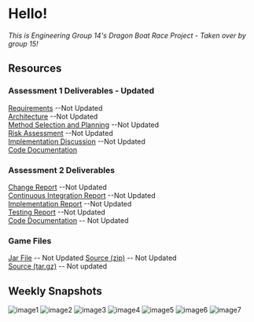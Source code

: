 # Hello!

*This is Engineering Group 14's Dragon Boat Race Project - Taken over by group 15!*

## Resources

### Assessment 1 Deliverables - Updated
[Requirements](https://Spanishforsalt.github.io/pdfs/Req1.pdf) --Not Updated  
[Architecture](https://Spanishforsalt.github.io/pdfs/Arch1.pdf) --Not Updated  
[Method Selection and Planning](https://Spanishforsalt.github.io/pdfs/Plan1.pdf) --Not Updated  
[Risk Assessment](https://Spanishforsalt.github.io/pdfs/Risk1.pdf) --Not Updated  
[Implementation Discussion](https://Spanishforsalt.github.io/pdfs/Impl1.pdf) --Not Updated  
[Code Documentation](https://xychic.github.io/files/docs/)


### Assessment 2 Deliverables
[Change Report](https://Spanishforsalt.github.io/pdfs/Req1.pdf) --Not Updated  
[Continuous Integration Report](https://Spanishforsalt.github.io/pdfs/Arch1.pdf) --Not Updated  
[Implementation Report](https://Spanishforsalt.github.io/pdfs/Plan1.pdf) --Not Updated  
[Testing Report](https://Spanishforsalt.github.io/pdfs/Risk1.pdf) --Not Updated  
[Code Documentation](https://xychic.github.io/files/docs/) -- Not Updated 



### Game Files
[Jar File](https://github.com/Xychic/ENG1-DragonBoatRace-Assessment2/releases/download/1.3/DragonBoatRace-1.3.jar) -- Not Updated
[Source (zip)](https://github.com/Xychic/ENG1-DragonBoatRace-Assessment2/archive/1.3.zip) -- Not Updated  
[Source (tar.gz)](https://github.com/Xychic/ENG1-DragonBoatRace-Assessment2/archive/1.3.tar.gz) -- Not updated

## Weekly Snapshots

![image1](https://user-images.githubusercontent.com/72559948/99913817-a7452880-2cf1-11eb-822e-aa4a2ddf8a2f.png)
![image2](https://user-images.githubusercontent.com/72559948/99913893-13c02780-2cf2-11eb-8232-82047dc70e75.png)
![image3](https://user-images.githubusercontent.com/72559948/99913857-e4111f80-2cf1-11eb-9e4d-f056d78e5863.png)
![image4](https://user-images.githubusercontent.com/72559948/99913869-fee39400-2cf1-11eb-8222-258c1bc8abc8.png)
![image5](https://user-images.githubusercontent.com/72559948/99913930-49651080-2cf2-11eb-93ec-1d8906c1a238.png)
![image6](https://user-images.githubusercontent.com/72559948/99913968-8204ea00-2cf2-11eb-98b4-e65bcec0861d.png)
![image7](https://user-images.githubusercontent.com/72559948/99913995-a95bb700-2cf2-11eb-9bbb-a5fc2af7afaa.png)
